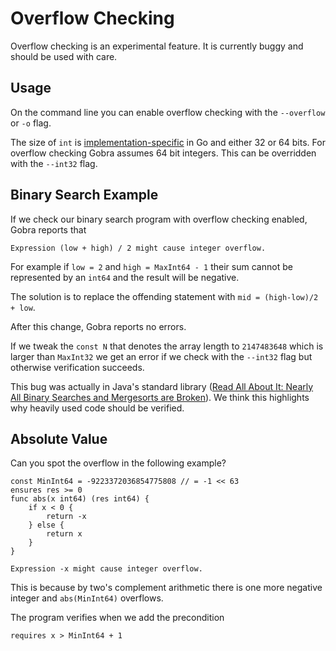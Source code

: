 # Overflow Checking
<div class="warning">
Overflow checking is an experimental feature.
It is currently buggy and should be used with care.
</div>

## Usage
On the command line you can enable overflow checking with the `--overflow` or `-o` flag.

The size of `int` is [implementation-specific](https://go.dev/ref/spec#Numeric_types)  in Go and either 32 or 64 bits.
For overflow checking Gobra assumes 64 bit integers.
This can be overridden with the `--int32` flag.

## Binary Search Example

If we check our binary search program with overflow checking enabled, Gobra reports that

``` text
Expression (low + high) / 2 might cause integer overflow.
```
For example if `low = 2` and `high = MaxInt64 - 1`
their sum cannot be represented by an `int64` and the result will be negative.

The solution is to replace the offending statement with
`mid = (high-low)/2 + low`.

After this change, Gobra reports no errors.

If we tweak the `const N` that denotes the array length to `2147483648` which is larger than `MaxInt32` we get an error if we check with the `--int32` flag but otherwise verification succeeds.

This bug was actually in Java's standard library ([Read All About It: Nearly All Binary Searches and Mergesorts are Broken](https://research.google/blog/extra-extra-read-all-about-it-nearly-all-binary-searches-and-mergesorts-are-broken/)).
We think this highlights why heavily used code should be verified.


## Absolute Value
Can you spot the overflow in the following example?
``` gobra
const MinInt64 = -9223372036854775808 // = -1 << 63 
ensures res >= 0
func abs(x int64) (res int64) {
	if x < 0 {
		return -x
	} else {
		return x
	}
}
```

``` text
Expression -x might cause integer overflow.
```
This is because by two's complement arithmetic there is one more negative integer and `abs(MinInt64)` overflows.

<!-- result is actually MinInt64 -->
The program verifies when we add the precondition
``` gobra
requires x > MinInt64 + 1
```

<!--
requires x != MinInt64  DOES NOT WORK
also
requires x > MinInt64
somehow we need the + 1
but abs(MinInt64 + 1) works as expected
Off-by-one error somewhere?
-->
